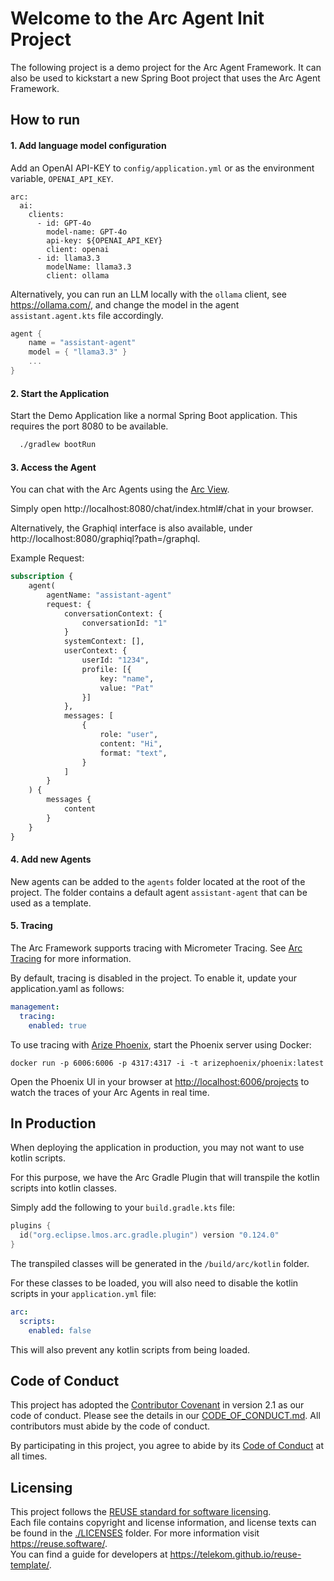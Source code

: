 <!--
SPDX-FileCopyrightText: 2023 Deutsche Telekom AG

SPDX-License-Identifier: CC0-1.0    
-->
# Welcome to the Arc Agent Init Project

The following project is a demo project for the Arc Agent Framework. 
It can also be used to kickstart a new Spring Boot project that uses the Arc Agent Framework.

## How to run

#### 1. Add language model configuration

Add an OpenAI API-KEY to `config/application.yml` or as the environment variable, `OPENAI_API_KEY`.

```
arc:
  ai:
    clients:
      - id: GPT-4o
        model-name: GPT-4o
        api-key: ${OPENAI_API_KEY}
        client: openai
      - id: llama3.3
        modelName: llama3.3
        client: ollama
```

Alternatively, you can run an LLM locally with the `ollama` client, see https://ollama.com/,
and change the model in the agent `assistant.agent.kts` file accordingly.

```kts
agent {
    name = "assistant-agent"
    model = { "llama3.3" }
    ...
}
```

#### 2. Start the Application

Start the Demo Application like a normal Spring Boot application.
This requires the port 8080 to be available.

```bash
  ./gradlew bootRun
```


#### 3. Access the Agent

You can chat with the Arc Agents using the [Arc View](http://github.com/eclipse-lmos/arc-view).

Simply open http://localhost:8080/chat/index.html#/chat in your browser.

Alternatively, the Graphiql interface is also available, under http://localhost:8080/graphiql?path=/graphql.

Example Request:

```graphql
subscription {
    agent(
        agentName: "assistant-agent"
        request: {
            conversationContext: {
                conversationId: "1"
            }
            systemContext: [],
            userContext: {
                userId: "1234",
                profile: [{
                    key: "name",
                    value: "Pat"
                }]
            },
            messages: [
                {
                    role: "user",
                    content: "Hi",
                    format: "text",
                }
            ]
        }
    ) {
        messages {
            content
        }
    }
}
```


#### 4. Add new Agents

New agents can be added to the `agents` folder located at the root of the project.
The folder contains a default agent `assistant-agent` that can be used as a template.


#### 5. Tracing

The Arc Framework supports tracing with Micrometer Tracing. 
See [Arc Tracing](https://eclipse.dev/lmos/docs/arc/tracing/) for more information.

By default, tracing is disabled in the project. To enable it, update your application.yaml as follows:
```yaml
management:
  tracing:
    enabled: true
```

To use tracing with [Arize Phoenix](https://phoenix.arize.com/), start the Phoenix server using Docker:
```shell
docker run -p 6006:6006 -p 4317:4317 -i -t arizephoenix/phoenix:latest
```

Open the Phoenix UI in your browser at [http://localhost:6006/projects](http://localhost:9411/) to watch the traces of your Arc Agents in real time.


## In Production

When deploying the application in production, you may not want to use kotlin scripts.

For this purpose, we have the Arc Gradle Plugin that will transpile the kotlin scripts into kotlin classes.

Simply add the following to your `build.gradle.kts` file:

```kts
plugins {
  id("org.eclipse.lmos.arc.gradle.plugin") version "0.124.0"
}
```

The transpiled classes will be generated in the `/build/arc/kotlin` folder.

For these classes to be loaded, you will also need to disable the kotlin scripts in your `application.yml` file:

```yml
arc:
  scripts:
    enabled: false
```

This will also prevent any kotlin scripts from being loaded.


## Code of Conduct

This project has adopted the [Contributor Covenant](https://www.contributor-covenant.org/) in version 2.1 as our code of conduct. Please see the details in our [CODE_OF_CONDUCT.md](CODE_OF_CONDUCT.md). All contributors must abide by the code of conduct.

By participating in this project, you agree to abide by its [Code of Conduct](./CODE_OF_CONDUCT.md) at all times.

## Licensing

This project follows the [REUSE standard for software licensing](https://reuse.software/).    
Each file contains copyright and license information, and license texts can be found in the [./LICENSES](./LICENSES) folder. For more information visit https://reuse.software/.    
You can find a guide for developers at https://telekom.github.io/reuse-template/.   
